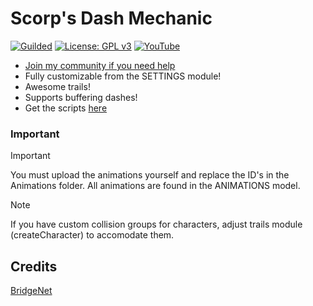 # Scorp's Dash Mechanic

[![Guilded](https://img.shields.io/badge/Guilded-F5C400?&logo=guilded&logoColor=black)](https://www.guilded.gg/Fridge)
[![License: GPL v3](https://img.shields.io/badge/License-GPLv3-blue.svg)](https://www.gnu.org/licenses/gpl-3.0)
[![YouTube](https://img.shields.io/youtube/channel/subscribers/UCdG4HS2dzCYzhXCW2t-Jx7Q)](https://www.youtube.com/channel/UCdG4HS2dzCYzhXCW2t-Jx7Q)

- [Join my community if you need help](https://www.guilded.gg/Fridge)
- Fully customizable from the SETTINGS module!
- Awesome trails!
- Supports buffering dashes!
- Get the scripts [here](https://github.com/eVoletScorpion/Scorp-s-Dash-Mechanic/releases)

### Important

> [!IMPORTANT]
> You must upload the animations yourself and replace the ID's in the Animations folder.
> All animations are found in the ANIMATIONS model.

> [!NOTE]
> If you have custom collision groups for characters, adjust trails module (createCharacter) to accomodate them.

## Credits
[BridgeNet](https://github.com/ffrostflame/BridgeNet)
